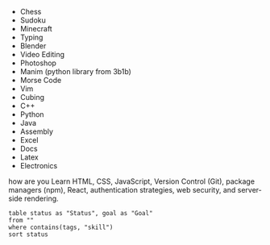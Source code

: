 - Chess
- Sudoku
- Minecraft
- Typing
- Blender
- Video Editing
- Photoshop
- Manim (python library from 3b1b)
- Morse Code
- Vim
- Cubing
- C++
- Python
- Java
- Assembly
- Excel
- Docs
- Latex
- Electronics

how are you
Learn HTML, CSS, JavaScript, Version Control (Git), package managers (npm), React, authentication strategies, web security, and server-side rendering.

```dataview
table status as "Status", goal as "Goal"
from "" 
where contains(tags, "skill")
sort status
```
